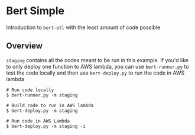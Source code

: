 # Bert Simple


Introduction to `bert-etl` with the least amount of code possible


## Overview

`staging` contains all the codes meant to be run in this example. If you'd like to only deploy one function to AWS lambda, you can use `bert-runner.py` to test the code locally and then use `bert-deploy.py` to run the code in AWS lambda

```
# Run code locally
$ bert-runner.py -m staging

# Build code to run in AWS lambda
$ bert-deploy.py -m staging

# Run code in AWS Lambda
$ bert-deploy.py -m staging -i
```
